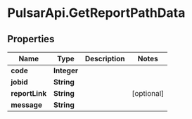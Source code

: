# PulsarApi.GetReportPathData

## Properties
Name | Type | Description | Notes
------------ | ------------- | ------------- | -------------
**code** | **Integer** |  | 
**jobid** | **String** |  | 
**reportLink** | **String** |  | [optional] 
**message** | **String** |  | 


